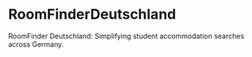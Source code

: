 # RoomFinderDeutschland
RoomFinder Deutschland: Simplifying student accommodation searches across Germany.
